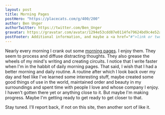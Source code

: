 ```yaml
---
layout: post
title: Morning Pages
postHero: "https://placecats.com/g/400/200"
author: Ben Unger
authorTwitter: https://twitter.com/Ben_Unger
gravatar: https://gravatar.com/avatar/1294e53cdd87e0114fe79624bd9c4e52a8ea65a1be0af89660dfe56ca8787630?s=150
postFooter: Additional information, and maybe a <a href="#">link or two</a>
---
```


Nearly every morning I crank out some [morning pages](https://www.theguardian.com/lifeandstyle/2014/oct/03/morning-pages-change-your-life-oliver-burkeman).  I enjoy them. They seem to process and diffuse distracting thoughts.  They also grease the wheels of my mind's writing and creating circuits.  I notice that I write faster when I'm in the habbit of daily morning pages.  That said, I wish that I had a better morning and daily routine.  A routine after which I look back over my day and feel like I've learned some interesting stuff, maybe created some good things of use in the world, maintained order and beauty in my surroundings and spent time with people I love and whose company I enjoy.  I haven't gotten there yet or anything close to it.  But maybe I'm making progress.  Maybe I'm getting ready to get ready to get closer to that.  

Stay tuned.  I'll report back, if not on this site, then another sort of like it.